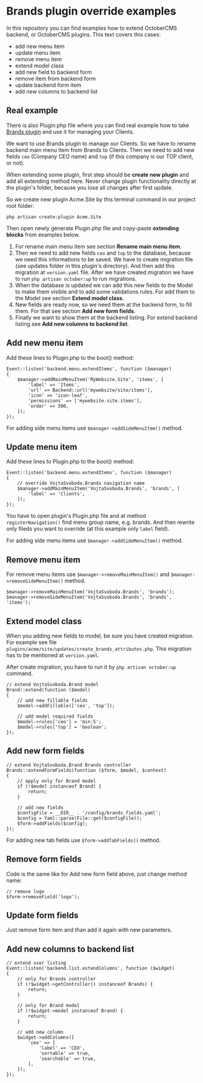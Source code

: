 # Brands plugin override examples

In this repository you can find examples how to extend OctoberCMS backend, or OctoberCMS plugins. This text covers 
this cases:

- add new menu item
- update menu item
- remove menu item
- extend model class
- add new field to backend form
- remove item from backend form
- update backend form item
- add new columns to backend list

## Real example

There is also Plugin.php file where you can find real example how to take 
[Brands plugin](http://octobercms.com/plugin/vojtasvoboda-brands) and use it for managing your Clients.

We want to use Brands plugin to manage our Clients. So we have to rename backend main menu item from Brands to Clients. 
Then we need to add new fields `ceo` (Company CEO name) and `top` (if this company is our TOP client, or not).

When extending some plugin, first step should be **create new plugin** and add all extending method here. Never change 
plugin functionality directly at the plugin's folder, because you lose all changes after first update.

So we create new plugin Acme.Site by this terminal command in our project root folder:

```
php artisan create:plugin Acme.Site
```

Then open newly generate Plugin.php file and copy-paste **extending blocks** from examples below.

1. For rename main menu item see section **Rename main menu item**.
2. Then we need to add new fields `ceo` and `top` to the database, because we need this informations to be saved. 
We have to create migration file (see updates folder in this plugin's directory). And then add this migration 
at `version.yaml` file. After we have created migration we have to run `php artisan october:up` to run migrations.
3. When the database is updated we can add this new fields to the Model to make them visible and to add 
some validations rules. For add them to the Model see section **Extend model class**.
4. New fields are ready now, so we need them at the backend form, to fill them. For that see section **Add new form fields**.
5. Finally we want to show them at the backend listing. For extend backend listing see **Add new columns to backend list**.

## Add new menu item

Add these lines to Plugin.php to the boot() method:

```
Event::listen('backend.menu.extendItems', function ($manager)
{
    $manager->addMainMenuItem('MyWebsite.Site', 'items', [
        'label' => 'Items',
        'url' => Backend::url('mywebsite/site/items'),
        'icon' => 'icon-leaf',
        'permissions' => ['mywebsite.site.items'],
        'order' => 500,
    ]);
});
```

For adding side menu items use `$manager->addSideMenuItem()` method.

## Update menu item

Add these lines to Plugin.php to the boot() method:

```
Event::listen('backend.menu.extendItems', function ($manager)
{
    // override VojtaSvoboda.Brands navigation name
    $manager->addMainMenuItem('VojtaSvoboda.Brands', 'brands', [
        'label' => 'Clients',
    ]);
});
```

You have to open plugin's Plugin.php file and at method `registerNavigation()` find menu group name, e.g. brands. 
And then rewrite only fileds you want to override (at this example only `label` field).

For adding side menu items use `$manager->addSideMenuItem()` method.

## Remove menu item

For remove menu items use `$manager->removeMainMenuItem()` and `$manager->removeSideMenuItem()` method.

```
$manager->removeMainMenuItem('VojtaSvoboda.Brands', 'brands');
$manager->removeSideMenuItem('VojtaSvoboda.Brands', 'brands', 'items');
```

## Extend model class

When you adding new fields to model, be sure you have created migration. For example see 
file `plugins/acme/site/updates/create_brands_attributes.php`. This migration has to be mentioned at `version.yaml`.

After create migration, you have to run it by `php artisan october:up` command.

```
// extend VojtaSvoboda.Brand model
Brand::extend(function ($model)
{
    // add new fillable fields
    $model->addFillable(['ceo', 'top']);

    // add model required fields
    $model->rules['ceo'] = 'min:5';
    $model->rules['top'] = 'boolean';
});
```

## Add new form fields

```
// extend VojtaSvoboda.Brand Brands controller
Brands::extendFormFields(function ($form, $model, $context)
{
    // apply only for Brand model
    if (!$model instanceof Brand) {
        return;
    }

    // add new fields
    $configFile = __DIR__ . '/config/brands_fields.yaml';
    $config = Yaml::parse(File::get($configFile));
    $form->addFields($config);
});
```

For adding new tab fields use `$form->addTabFields()` method.

## Remove form fields

Code is the same like for Add new form field above, just change method name:

```
// remove logo
$form->removeField('logo');
```

## Update form fields

Just remove form item and than add it again with new parameters.

## Add new columns to backend list

```
// extend user listing
Event::listen('backend.list.extendColumns', function ($widget)
{
    // only for Brands controller
    if (!$widget->getController() instanceof Brands) {
        return;
    }

    // only for Brand model
    if (!$widget->model instanceof Brand) {
        return;
    }

    // add new column
    $widget->addColumns([
        'ceo' => [
            'label' => 'CEO',
            'sortable' => true,
            'searchable' => true,
        ],
    ]);
});
```

